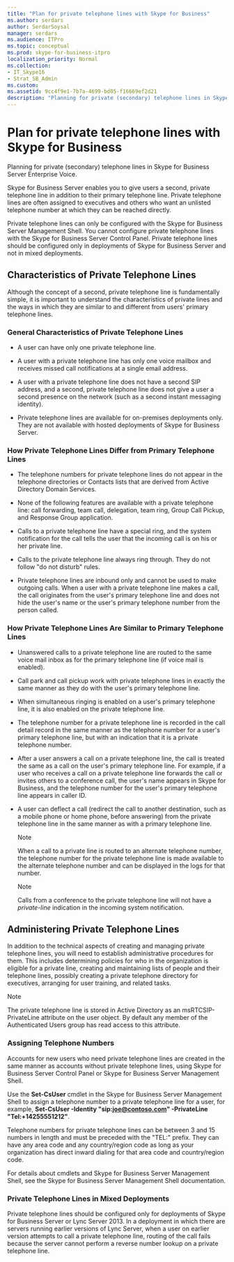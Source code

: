 ```yaml
---
title: "Plan for private telephone lines with Skype for Business"
ms.author: serdars
author: SerdarSoysal
manager: serdars
ms.audience: ITPro
ms.topic: conceptual
ms.prod: skype-for-business-itpro
localization_priority: Normal
ms.collection: 
- IT_Skype16
- Strat_SB_Admin
ms.custom:
ms.assetid: 9cc4f9e1-7b7a-4699-bd05-f16669ef2d21
description: "Planning for private (secondary) telephone lines in Skype for Business Server Enterprise Voice."
---
```


# Plan for private telephone lines with Skype for Business
 
Planning for private (secondary) telephone lines in Skype for Business Server Enterprise Voice.
  
Skype for Business Server enables you to give users a second, private telephone line in addition to their primary telephone line. Private telephone lines are often assigned to executives and others who want an unlisted telephone number at which they can be reached directly.
  
Private telephone lines can only be configured with the Skype for Business Server Management Shell. You cannot configure private telephone lines with the Skype for Business Server Control Panel. Private telephone lines should be configured only in deployments of Skype for Business Server and not in mixed deployments.
  
## Characteristics of Private Telephone Lines

Although the concept of a second, private telephone line is fundamentally simple, it is important to understand the characteristics of private lines and the ways in which they are similar to and different from users' primary telephone lines.
  
### General Characteristics of Private Telephone Lines

- A user can have only one private telephone line.
    
- A user with a private telephone line has only one voice mailbox and receives missed call notifications at a single email address.
    
- A user with a private telephone line does not have a second SIP address, and a second, private telephone line does not give a user a second presence on the network (such as a second instant messaging identity). 
    
- Private telephone lines are available for on-premises deployments only. They are not available with hosted deployments of Skype for Business Server.
    
### How Private Telephone Lines Differ from Primary Telephone Lines

- The telephone numbers for private telephone lines do not appear in the telephone directories or Contacts lists that are derived from Active Directory Domain Services.
    
- None of the following features are available with a private telephone line: call forwarding, team call, delegation, team ring, Group Call Pickup, and Response Group application.
    
- Calls to a private telephone line have a special ring, and the system notification for the call tells the user that the incoming call is on his or her private line.
    
- Calls to the private telephone line always ring through. They do not follow "do not disturb" rules.
    
- Private telephone lines are inbound only and cannot be used to make outgoing calls. When a user with a private telephone line makes a call, the call originates from the user's primary telephone line and does not hide the user's name or the user's primary telephone number from the person called.
    
### How Private Telephone Lines Are Similar to Primary Telephone Lines

- Unanswered calls to a private telephone line are routed to the same voice mail inbox as for the primary telephone line (if voice mail is enabled).
    
- Call park and call pickup work with private telephone lines in exactly the same manner as they do with the user's primary telephone line.
    
- When simultaneous ringing is enabled on a user's primary telephone line, it is also enabled on the private telephone line.
    
- The telephone number for a private telephone line is recorded in the call detail record in the same manner as the telephone number for a user's primary telephone line, but with an indication that it is a private telephone number.
    
- After a user answers a call on a private telephone line, the call is treated the same as a call on the user's primary telephone line. For example, if a user who receives a call on a private telephone line forwards the call or invites others to a conference call, the user's name appears in Skype for Business, and the telephone number for the user's primary telephone line appears in caller ID.
    
- A user can deflect a call (redirect the call to another destination, such as a mobile phone or home phone, before answering) from the private telephone line in the same manner as with a primary telephone line. 
    
    > [!NOTE]
    > When a call to a private line is routed to an alternate telephone number, the telephone number for the private telephone line is made available to the alternate telephone number and can be displayed in the logs for that number. 
  
    > [!NOTE]
    > Calls from a conference to the private telephone line will not have a  *private-line*  indication in the incoming system notification.
  
## Administering Private Telephone Lines

In addition to the technical aspects of creating and managing private telephone lines, you will need to establish administrative procedures for them. This includes determining policies for who in the organization is eligible for a private line, creating and maintaining lists of people and their telephone lines, possibly creating a private telephone directory for executives, arranging for user training, and related tasks.
  
> [!NOTE]
> The private telephone line is stored in Active Directory as an msRTCSIP-PrivateLine attribute on the user object. By default any member of the Authenticated Users group has read access to this attribute. 
  
### Assigning Telephone Numbers

 Accounts for new users who need private telephone lines are created in the same manner as accounts without private telephone lines, using Skype for Business Server Control Panel or Skype for Business Server Management Shell.
  
Use the **Set-CsUser** cmdlet in the Skype for Business Server Management Shell to assign a telephone number to a private telephone line for a user, for example, **Set-CsUser -Identity "sip:joe@contoso.com" -PrivateLine "Tel:+14255551212"**.
  
Telephone numbers for private telephone lines can be between 3 and 15 numbers in length and must be preceded with the "TEL:" prefix. They can have any area code and any country/region code as long as your organization has direct inward dialing for that area code and country/region code. 
  
For details about cmdlets and Skype for Business Server Management Shell, see the Skype for Business Server Management Shell documentation.
  
### Private Telephone Lines in Mixed Deployments

Private telephone lines should be configured only for deployments of Skype for Business Server or Lync Server 2013. In a deployment in which there are servers running earlier versions of Lync Server, when a user on earlier version attempts to call a private telephone line, routing of the call fails because the server cannot perform a reverse number lookup on a private telephone line.
  

